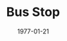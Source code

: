 ---
title: Bus Stop
date: 1977-01-21
closing_date: 1977-02-05
layout: productions
featured_image: 
image_caption:
image_credit:
playbill: 
category: 
Theatre: Theatre Jacksonville
Venue: Little Theatre
cast:
  Elma Duckworth: Valerie Howard
  Grace Hoylard: Nancy Kaye
  Will Masters: Tom Pitt
  Cherie: Shirley Lightbody
  Dr. Gerald Lyman: David Crabtree
  Carl: Dick Kerekes
  Virgil Blessing: Tom Nehl
  Bo Decker: David Horne
crew:
  Director: Robert Knowles
  Scene Design: Mike Murphy
  Stage Manager: Pam Jackson
  Special Consultant: Marty Friedman
  Lighting Design: Kelly Hart
  Lighting Technician: Rhythm McCarthy
  Sound Technician: Wanda Newell
  Set Construction:
    - Sharon Brown
    - Scott Denham
    - Marty Friedman
    - Tom Heffernan
    - Leyton Holmes
    - Pam Jackson
    - Merry Merritt
    - Frank Mastroianni
    - Pam Schere
    - Dale Stillson
    - Doug Thomas
    - Don Wachholz
    - Alan Zawalki
  Properties: Sharon Brown
  Costumes: Gert Berman
  Publicity: Madge Bruner
  Box Office:
    - Pat Mullarkey
    - Gert Berman
    - Ann Dubow
    - Pat Somers
    - Esta Tkac
    - Martha Wynne
orchestra:
external_links:
---